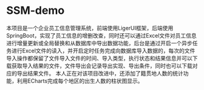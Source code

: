 # SSM-demo
本项目是一个企业员工信息管理系统，前端使用LigerUI框架，后端使用SpringBoot，实现了员工信息的增删改查，同时还可以通过Excel文件对员工信息进行增量更新或全局替换和从数据库中导出数据功能，后台是通过开启一个异步任务进行Excel文件的读入，并开启定时任务完成向数据库导入数据的，每次的文件导入操作都保留了文件导入文件的时间、导入类型，执行状态和结果信息并可以下载获取导入结果的文件，文件导出会记录导出实现、导出条件，同时也可以下载对应的导出结果文件。
本人正在对该项目改进中，还添加了籍贯地人数的统计功能，利用ECharts完成每个地区的出生人数的柱状图显示。
